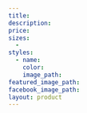 ```yaml
---
title:
description:
price:
sizes:
  -
styles:
  - name:
    color:
    image_path:
featured_image_path:
facebook_image_path:
layout: product
---
```

